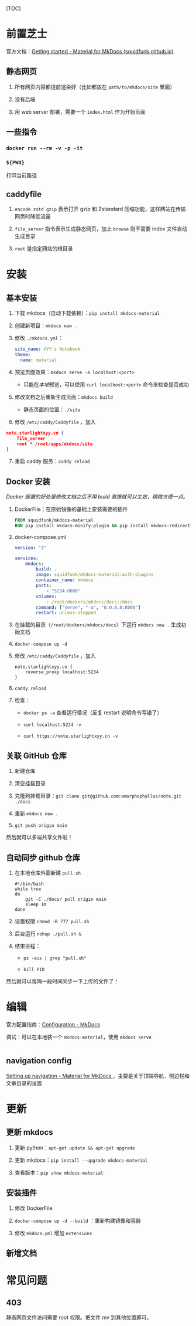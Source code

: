 [TOC]

# 前置芝士

官方文档：[Getting started - Material for MkDocs (squidfunk.github.io)](https://squidfunk.github.io/mkdocs-material/getting-started/)

## 静态网页

1. 所有网页内容都提前渲染好（比如都放在 `path/to/mkdocs/site` 里面）

2. 没有后端

3. 用 web server 部署，需要一个 `index.html` 作为开始页面

## 一些指令

### `docker run --rm -v -p -it`

### `${PWD}`

打印当前路径

## caddyfile

1. `encode zstd gzip` 表示打开 gzip 和 Zstandard 压缩功能，这样网站在传输网页时降低流量

2. `file_server` 指令表示生成静态网页，加上 `browse` 则不需要 index 文件自动生成目录

3. `root` 是指定网站的根目录

# 安装

## 基本安装

1. 下载 mkdocs（自动下载依赖）：`pip install mkdocs-material`

2. 创建新项目：`mkdocs new .`

3. 修改 `./mkdocs.yml`：
   
   ```yaml
   site_name: XYY's Notebook
   theme:
     name: material
   ```

4. 预览页面效果：`mkdocs serve -a localhost:<port>`
   
   - 只能在*本地*预览，可以使用 `curl localhost:<port>` 命令来检查是否成功

5. 修改文档之后重新生成页面：`mkdocs build`
   
   - 静态页面的位置：`./site`

6. 修改 `/etc/caddy/Caddyfile` ，加入

```json
note.starlightxyy.cn {
    file_server
    root * /root/apps/mkdocs/site
}
```

7. 重启 caddy 服务：`caddy reload`

## Docker 安装

*Docker 部署的好处是修改文档之后不用 build 直接就可以生效，稍微方便一点。*

1. DockerFile：在原始镜像的基础上安装需要的插件
   
   ```dockerfile
   FROM squidfunk/mkdocs-material
   RUN pip install mkdocs-minify-plugin && pip install mkdocs-redirects
   ```

2. docker-compose.yml
   
   ```yaml
   version: "3"
   
   services:
       mkdocs:
           build: .
           image: squidfunk/mkdocs-material:with-plugins
           container_name: mkdocs
           ports:
               - "5234:8000"
           volumes:
               - /root/dockers/mkdocs/docs:/docs
           command: ["serve", "-a", "0.0.0.0:8000"]
           restart: unless-stopped
   ```

3. 在挂载的目录（`/root/dockers/mkdocs/docs`）下运行 `mkdocs new .` 生成初始文档

4. `docker-compose up -d`

5. 修改 `/etc/caddy/Caddyfile` ，加入
   
   ```
   note.starlightxyy.cn {
       reverse_proxy localhost:5234
   }
   ```

6. `caddy reload`

7. 检查：
   
   - `docker ps -a` 查看运行情况（反复 restart 说明命令写错了）
   
   - `curl localhost:5234 -v`
   
   - `curl https://note.starlightxyy.cn -v`

## 关联 GitHub 仓库

1. 新建仓库

2. 清空挂载目录

3. 克隆到挂载目录：`git clone git@github.com:amorphophallus/note.git ./docs`

4. 重新 `mkdocs new .`

5. `git push origin main` 

然后就可以多端共享文件啦！

## 自动同步 github 仓库

1. 在本地仓库外面新建 `pull.sh`
   
   ```shell
   #!/bin/bash
   while true
   do
       git -C ./docs/ pull origin main
       sleep 1m
   done
   ```

2. 设置权限 `chmod -R 777 pull.sh`

3. 后台运行 `nohup ./pull.sh &`

4. 结束进程：
   
   - `ps -aux | grep "pull.sh"`
   
   - `kill PID`

然后就可以每隔一段时间同步一下上传的文件了！

# 编辑

官方配置指南：[Configuration - MkDocs](https://www.mkdocs.org/user-guide/configuration/)

调试：可以在本地装一个 `mkdocs-material`，使用 `mkdocs serve`

```yaml

```

## navigation config

[Setting up navigation - Material for MkDocs ](https://squidfunk.github.io/mkdocs-material/setup/setting-up-navigation/)，主要是关于顶端导航、侧边栏和文章目录的设置

# 更新

## 更新 mkdocs

1. 更新 python：`apt-get update && apt-get upgrade`

2. 更新 mkdocs：`pip install --upgrade mkdocs-material`

3. 查看版本：`pip show mkdocs-material` 

## 安装插件

1. 修改 DockerFile

2. `docker-compose up -d --build` ：重新构建镜像和容器

3. 修改 `mkdocs.yml` 增加 `extensions`

## 新增文档

# 常见问题

## 403

静态网页文件访问需要 root 权限。把文件 mv 到其他位置即可。
